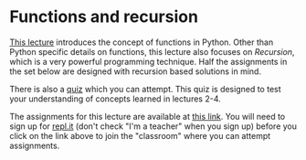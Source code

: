 # Functions and recursion

[This lecture](https://github.com/amangup/coding-bootcamp/blob/master/lecture4/functions.md) introduces the concept of functions in Python. Other than Python specific details on functions, this lecture also focuses on *Recursion*, which is a very powerful programming technique. Half the assignments in the set below are designed with recursion based solutions in mind.

There is also a [quiz](https://github.com/amangup/coding-bootcamp/blob/master/lecture4/quiz.md) which you can attempt. This quiz is designed to test your understanding of concepts learned in lectures 2-4.

The assignments for this lecture are available at [this link](https://repl.it/data/classrooms/share/9eafa8dd60005b631d3e06159e4d1f87). You will need to sign up for [repl.it](https://repl.it) (don't check "I'm a teacher" when you sign up) before you click on the link above to join the "classroom" where you can attempt assignments.
